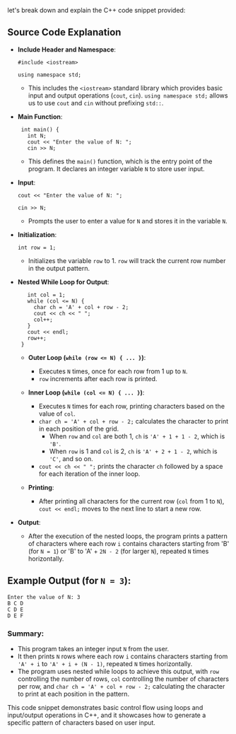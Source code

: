 let's break down and explain the C++ code snippet provided:

## Source Code Explanation
-  **Include Header and Namespace**:
    
    
    ```#include <iostream>```
    
   ```using namespace std;``` 
    
    -   This includes the `<iostream>` standard library which provides basic input and output operations (`cout`, `cin`). `using namespace std;` allows us to use `cout` and `cin` without prefixing `std::`.

-  **Main Function**:
    
   ```
    int main() {
      int N;
      cout << "Enter the value of N: ";
      cin >> N;
    ``` 
    
    -   This defines the `main()` function, which is the entry point of the program. It declares an integer variable `N` to store user input.

-  **Input**:
    
     ```cout << "Enter the value of N: ";```
     
     ```cin >> N;``` 
    
    -   Prompts the user to enter a value for `N` and stores it in the variable `N`.

- **Initialization**:
    
     `int row = 1;` 
    
    -   Initializes the variable `row` to 1. `row` will track the current row number in the output pattern.

-  **Nested While Loop for Output**:
    
    
     ```while (row <= N) {
        int col = 1;
        while (col <= N) {
          char ch = 'A' + col + row - 2;
          cout << ch << " ";
          col++;
        }
        cout << endl;
        row++;
      }
    ``` 
    
    -   **Outer Loop (`while (row <= N) { ... }`)**:
        
        -   Executes `N` times, once for each row from 1 up to `N`.
        -   `row` increments after each row is printed.
    -   **Inner Loop (`while (col <= N) { ... }`)**:
        
        -   Executes `N` times for each row, printing characters based on the value of `col`.
        -   `char ch = 'A' + col + row - 2;` calculates the character to print in each position of the grid.
            -   When `row` and `col` are both 1, `ch` is `'A' + 1 + 1 - 2`, which is `'B'`.
            -   When `row` is 1 and `col` is 2, `ch` is `'A' + 2 + 1 - 2`, which is `'C'`, and so on.
        -   `cout << ch << " ";` prints the character `ch` followed by a space for each iteration of the inner loop.
    
    -   **Printing**:
        
        -   After printing all characters for the current row (`col` from 1 to `N`), `cout << endl;` moves to the next line to start a new row.

-  **Output**:
    
    -   After the execution of the nested loops, the program prints a pattern of characters where each row `i` contains characters starting from 'B' (for `N = 1`) or 'B' to 'A' + `2N - 2` (for larger `N`), repeated `N` times horizontally.

## Example Output (for `N = 3`):

```
Enter the value of N: 3
B C D 
C D E 
D E F
``` 

### Summary:

-   This program takes an integer input `N` from the user.
-   It then prints `N` rows where each row `i` contains characters starting from `'A' + i` to `'A' + i + (N - 1)`, repeated `N` times horizontally.
-   The program uses nested while loops to achieve this output, with `row` controlling the number of rows, `col` controlling the number of characters per row, and `char ch = 'A' + col + row - 2;` calculating the character to print at each position in the pattern.

This code snippet demonstrates basic control flow using loops and input/output operations in C++, and it showcases how to generate a specific pattern of characters based on user input.

